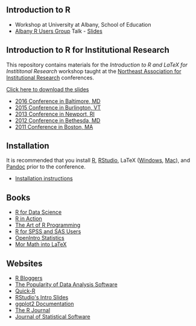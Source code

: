 ## Introduction to R

* Workshop at University at Albany, School of Education                   
* [Albany R Users Group](http://www.meetup.com/Albany-R-Users-Group/events/212637672/) Talk - [Slides](https://github.com/jbryer/IntroR/blob/master/Slides/Albany_useR/IntroR.pdf?raw=true)

## Introduction to R for Institutional Research

This repository contains materials for the *Introduction to R and LaTeX for Instititonal Research* workshop taught at the [Northeast Association for Institutional Research](http://www.neair.org) conferences.

[Click here to download the slides](https://htmlpreview.github.io/?https://github.com/jbryer/IntroR/blob/master/Slides/NEAIR%202016/IntroR.html#1)

* [2016 Conference in Baltimore, MD](http://www.neair.org/event/2016Baltimore)
* [2015 Conference in Burlington, VT](http://www.neair.org/event/2015Burlington)
* [2013 Conference in Newport, RI](http://www.neair.org/event/2013_Newport)
* [2012 Conference in Bethesda, MD](http://www.neair.org/event/2012Bethesda)
* [2011 Conference in Boston, MA](http://c.ymcdn.com/sites/www.neair.org/resource/resmgr/conf2011/2011_boston_conference_progr.pdf)

## Installation

It is recommended that you install [R](http://cran.r-project.org), [RStudio](http://rstudio.com), LaTeX ([Windows](http://miktex.org/), [Mac](http://tug.org/mactex/)), and [Pandoc](http://johnmacfarlane.net/pandoc/) prior to the conference.

* [Installation instructions](Installation/Install.md)

## Books

* [R for Data Science](http://r4ds.had.co.nz/)
* [R in Action](http://www.manning.com/kabacoff2/?a_aid=RiA2ed&a_bid=5c2b1e1d)
* [The Art of R Programming](http://r4stats.com/downloads/)
* [R for SPSS and SAS Users](https://science.nature.nps.gov/im/datamgmt/statistics/r/documents/r_for_sas_spss_users.pdf)
* [OpenIntro Statistics](https://www.openintro.org/stat/)
* [Mor Math into LaTeX](ftp://ftp.tex.ac.uk/tex-archive/info/mil/mil.pdf)

## Websites

* [R Bloggers](http://r-bloggers.com)
* [The Popularity of Data Analysis Software](http://r4stats.com/articles/popularity/)
* [Quick-R](http://statmethods.net/)
* [RStudio's Intro Slides](https://github.com/rstudio/Intro/tree/master/slides)
* [ggplot2 Documentation](http://docs.ggplot2.org/current/)
* [The R Journal](http://journal.r-project.org/)
* [Journal of Statistical Software](http://www.jstatsoft.org/)


